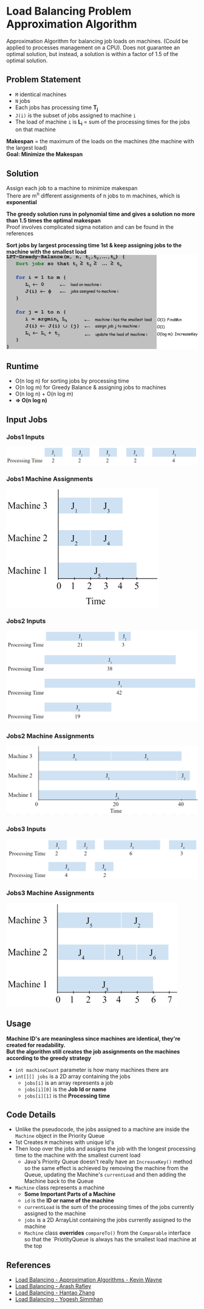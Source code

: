 # Load Balancing Problem Approximation Algorithm
Approximation Algorithm for balancing job loads on machines. (Could be applied to processes management on a CPU). Does not guarantee an optimal solution, but instead, a solution is within a factor of 1.5 of the optimal solution.

## Problem Statement
- `M` identical machines
- `N` jobs
- Each jobs has processing time **T<sub>j</sub>**
- `J(i)` is the subset of jobs assigned to machine `i`
- The load of machine `i` is **L<sub>i</sub>** = sum of the processing times for the jobs on that machine

**Makespan** = the maximum of the loads on the machines (the machine with the largest load)  
**Goal: Minimize the Makespan**

## Solution
Assign each job to a machine to minimize makespan  
There are m<sup>n</sup> different assignments of n jobs to m machines, which is **exponential**

**The greedy solution runs in polynomial time and gives a solution no more than 1.5 times the optimal makespan**  
Proof involves complicated sigma notation and can be found in the references

**Sort jobs by largest processing time 1st & keep assigning jobs to the machine with the smallest load**  
![](images/pseudocode.png)

## Runtime
- O(n log n) for sorting jobs by processing time  
- O(n log m) for Greedy Balance & assigning jobs to machines  
- O(n log n) + O(n log m)  
- **⇒ O(n log n)**

## Input Jobs
### Jobs1 Inputs
<img src="images/jobs1.png" >

### Jobs1 Machine Assignments
<img src="images/jobs1-machine-assignments.png" width="400">


<br>

### Jobs2 Inputs
<img src="images/jobs2.png" >

### Jobs2 Machine Assignments
<img src="images/jobs2-machine-assignments.png" >


<br>

### Jobs3 Inputs
<img src="images/jobs3.png" >

### Jobs3 Machine Assignments
<img src="images/jobs3-machine-assignments.png" width="450">


## Usage
**Machine ID's are meaningless since machines are identical, they're created for readability.  
But the algorithm still creates the job assignments on the machines according to the greedy strategy**  
- `int machineCount` parameter is how many machines there are
- `int[][] jobs` is a 2D array containing the jobs
  - `jobs[i]` is an array represents a job
  - `jobs[i][0]` is the **Job Id or name**
  - `jobs[i][1]` is the **Processing time**

## Code Details
- Unlike the pseudocode, the jobs assigned to a machine are inside the `Machine` object in the Priority Queue
- 1st Creates `M` machines with unique Id's
- Then loop over the jobs and assigns the job with the longest processing time to the machine with the smallest current load
  - Java's Priority Queue doesn't really have an `IncreaseKey()` method so the same effect is achieved by removing the machine from the Queue, updating the Machine's `currentLoad` and then adding the Machine back to the Queue
- `Machine` class represents a machine
  - **Some Important Parts of a Machine**
  - `id` is the **ID or name of the machine**
  - `currentLoad` is the sum of the processing times of the jobs currently assigned to the machine
  - `jobs` is a 2D ArrayList containing the jobs currently assigned to the machine
  - `Machine` class **overrides** `compareTo()` from the `Comparable` interface so that the `PriotityQueue is always has the smallest load machine at the top

## References
- [Load Balancing - Approximation Algorithms - Kevin Wayne](http://www.serc.iisc.ernet.in/~simmhan/SE252-JAN2014/lectures/SE252.Jan2014.Lecture-17.pdf)
- [Load Balancing - Arash Rafiey](https://www.sfu.ca/~arashr/lecture24.pdf)
- [Load Balancing - Hantao Zhang](http://homepage.divms.uiowa.edu/~hzhang/c231/ch11.pdf)
- [Load Balancing - Yogesh Simmhan](https://www.cs.princeton.edu/~wayne/kleinberg-tardos/pdf/11ApproximationAlgorithms.pdf)

